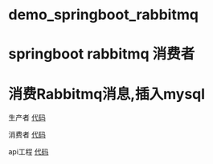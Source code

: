 # demo_springboot_rabbitmq
# springboot rabbitmq 消费者

# 消费Rabbitmq消息,插入mysql


生产者 [代码](https://github.com/liubo6/demo_springboot_rabbitmq_producer)

消费者 [代码](https://github.com/liubo6/demo_springboot_rabbitmq)

api工程 [代码](https://github.com/liubo6/demo_springboot_rabbitmq_api)
